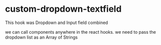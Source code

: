 # custom-dropdown-textfield

This hook was Dropdown and Input field combined

we can call components anywhere in the react hooks.
we need to pass the dropdown list as an Array of Strings
